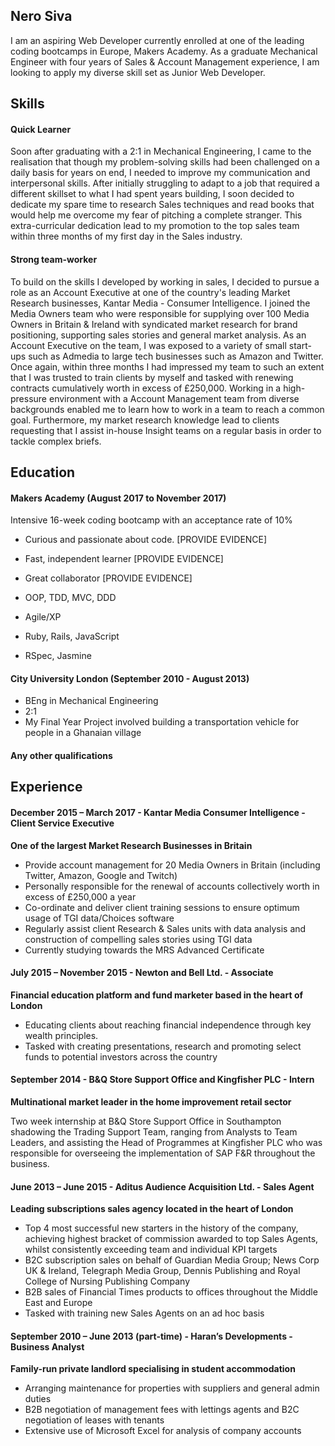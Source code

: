 ## Nero Siva

I am an aspiring Web Developer currently enrolled at one of the leading coding bootcamps in Europe, Makers Academy. As a graduate Mechanical Engineer with four years of Sales & Account Management experience, I am looking to apply my diverse skill set as Junior Web Developer.

## Skills

#### Quick Learner

Soon after graduating with a 2:1 in Mechanical Engineering, I came to the realisation that though my problem-solving skills had been challenged on a daily basis for years on end, I needed to improve my communication and interpersonal skills. After initially struggling to adapt to a job that required a different skillset to what I had spent years building, I soon decided to dedicate my spare time to research Sales techniques and read books that would help me overcome my fear of pitching a complete stranger. This extra-curricular dedication lead to my promotion to the top sales team within three months of my first day in the Sales industry.  

#### Strong team-worker 

To build on the skills I developed by working in sales, I decided to pursue a role as an Account Executive at one of the country's leading Market Research businesses, Kantar Media - Consumer Intelligence. I joined the Media Owners team who were responsible for supplying over 100 Media Owners in Britain & Ireland with syndicated market research for brand positioning, supporting sales stories and general market analysis. As an Account Executive on the team, I was exposed to a variety of small start-ups such as Admedia to large tech businesses such as Amazon and Twitter. Once again, within three months I had impressed my team to such an extent that I was trusted to train clients by myself and tasked with renewing contracts cumulatively worth in excess of £250,000. Working in a high-pressure environment with a Account Management team from diverse backgrounds enabled me to learn how to work in a team to reach a common goal. Furthermore, my market research knowledge lead to clients requesting that I assist in-house Insight teams on a regular basis in order to tackle complex briefs.

## Education

#### Makers Academy (August 2017 to November 2017)
Intensive 16-week coding bootcamp with an acceptance rate of 10%

- Curious and passionate about code. [PROVIDE EVIDENCE]
- Fast, independent learner [PROVIDE EVIDENCE]
- Great collaborator [PROVIDE EVIDENCE]

- OOP, TDD, MVC, DDD
- Agile/XP
- Ruby, Rails, JavaScript
- RSpec, Jasmine

#### City University London (September 2010 - August 2013)

- BEng in Mechanical Engineering
- 2:1
- My Final Year Project involved building a transportation vehicle for people in a Ghanaian village

#### Any other qualifications

## Experience

#### December 2015 – March 2017 - Kantar Media Consumer Intelligence - Client Service Executive
**One of the largest Market Research Businesses in Britain**
- Provide account management for 20 Media Owners in Britain (including Twitter, Amazon, Google and Twitch)
- Personally responsible for the renewal of accounts collectively worth in excess of £250,000 a year
- Co-ordinate and deliver client training sessions to ensure optimum usage of TGI data/Choices software 
-	Regularly assist client Research & Sales units with data analysis and construction of compelling sales stories using TGI data
-	Currently studying towards the MRS Advanced Certificate

#### July 2015 – November 2015 - Newton and Bell Ltd. - Associate 
**Financial education platform and fund marketer based in the heart of London**
- Educating clients about reaching financial independence through key wealth principles.
- Tasked with creating presentations, research and promoting select funds to potential investors across the country

#### September 2014 - B&Q Store Support Office and Kingfisher PLC - Intern
**Multinational market leader in the home improvement retail sector**

Two week internship at B&Q Store Support Office in Southampton shadowing the Trading Support Team, ranging from Analysts to Team Leaders, and assisting the Head of Programmes at Kingfisher PLC who was responsible for overseeing the implementation of SAP F&R throughout the business.

#### June 2013 – June 2015 - Aditus Audience Acquisition Ltd. - Sales Agent 
**Leading subscriptions sales agency located in the heart of London**
- Top 4 most successful new starters in the history of the company, achieving highest bracket of commission awarded to top Sales Agents, whilst consistently exceeding team and individual KPI targets
- B2C subscription sales on behalf of Guardian Media Group; News Corp UK & Ireland, Telegraph Media Group, Dennis Publishing and Royal College of Nursing Publishing Company
- B2B sales of Financial Times products to offices throughout the Middle East and Europe 
- Tasked with training new Sales Agents on an ad hoc basis

#### September 2010 – June 2013 (part-time) - Haran’s Developments - Business Analyst
**Family-run private landlord specialising in student accommodation**
- Arranging maintenance for properties with suppliers and general admin duties
- B2B negotiation of management fees with lettings agents and B2C negotiation of leases with tenants
- Extensive use of Microsoft Excel for analysis of company accounts
